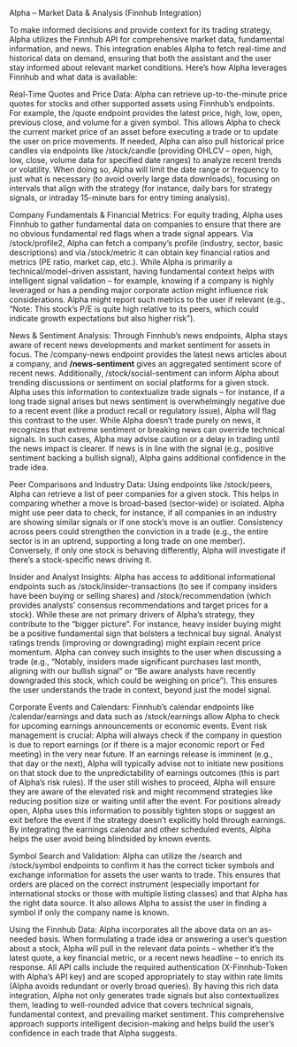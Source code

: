 Alpha – Market Data & Analysis (Finnhub Integration)

To make informed decisions and provide context for its trading strategy, Alpha utilizes the Finnhub API for comprehensive market data, fundamental information, and news. This integration enables Alpha to fetch real-time and historical data on demand, ensuring that both the assistant and the user stay informed about relevant market conditions. Here’s how Alpha leverages Finnhub and what data is available:

Real-Time Quotes and Price Data: Alpha can retrieve up-to-the-minute price quotes for stocks and other supported assets using Finnhub’s endpoints. For example, the /quote endpoint provides the latest price, high, low, open, previous close, and volume for a given symbol. This allows Alpha to check the current market price of an asset before executing a trade or to update the user on price movements. If needed, Alpha can also pull historical price candles via endpoints like /stock/candle (providing OHLCV – open, high, low, close, volume data for specified date ranges) to analyze recent trends or volatility. When doing so, Alpha will limit the date range or frequency to just what is necessary (to avoid overly large data downloads), focusing on intervals that align with the strategy (for instance, daily bars for strategy signals, or intraday 15-minute bars for entry timing analysis).

Company Fundamentals & Financial Metrics: For equity trading, Alpha uses Finnhub to gather fundamental data on companies to ensure that there are no obvious fundamental red flags when a trade signal appears. Via /stock/profile2, Alpha can fetch a company’s profile (industry, sector, basic descriptions) and via /stock/metric it can obtain key financial ratios and metrics (PE ratio, market cap, etc.). While Alpha is primarily a technical/model-driven assistant, having fundamental context helps with intelligent signal validation – for example, knowing if a company is highly leveraged or has a pending major corporate action might influence risk considerations. Alpha might report such metrics to the user if relevant (e.g., “Note: This stock’s P/E is quite high relative to its peers, which could indicate growth expectations but also higher risk”).

News & Sentiment Analysis: Through Finnhub’s news endpoints, Alpha stays aware of recent news developments and market sentiment for assets in focus. The /company-news endpoint provides the latest news articles about a company, and **/news-sentiment** gives an aggregated sentiment score of recent news. Additionally, /stock/social-sentiment can inform Alpha about trending discussions or sentiment on social platforms for a given stock. Alpha uses this information to contextualize trade signals – for instance, if a long trade signal arises but news sentiment is overwhelmingly negative due to a recent event (like a product recall or regulatory issue), Alpha will flag this contrast to the user. While Alpha doesn’t trade purely on news, it recognizes that extreme sentiment or breaking news can override technical signals. In such cases, Alpha may advise caution or a delay in trading until the news impact is clearer. If news is in line with the signal (e.g., positive sentiment backing a bullish signal), Alpha gains additional confidence in the trade idea.

Peer Comparisons and Industry Data: Using endpoints like /stock/peers, Alpha can retrieve a list of peer companies for a given stock. This helps in comparing whether a move is broad-based (sector-wide) or isolated. Alpha might use peer data to check, for instance, if all companies in an industry are showing similar signals or if one stock’s move is an outlier. Consistency across peers could strengthen the conviction in a trade (e.g., the entire sector is in an uptrend, supporting a long trade on one member). Conversely, if only one stock is behaving differently, Alpha will investigate if there’s a stock-specific news driving it.

Insider and Analyst Insights: Alpha has access to additional informational endpoints such as /stock/insider-transactions (to see if company insiders have been buying or selling shares) and /stock/recommendation (which provides analysts’ consensus recommendations and target prices for a stock). While these are not primary drivers of Alpha’s strategy, they contribute to the “bigger picture”. For instance, heavy insider buying might be a positive fundamental sign that bolsters a technical buy signal. Analyst ratings trends (improving or downgrading) might explain recent price momentum. Alpha can convey such insights to the user when discussing a trade (e.g., “Notably, insiders made significant purchases last month, aligning with our bullish signal” or “Be aware analysts have recently downgraded this stock, which could be weighing on price”). This ensures the user understands the trade in context, beyond just the model signal.

Corporate Events and Calendars: Finnhub’s calendar endpoints like /calendar/earnings and data such as /stock/earnings allow Alpha to check for upcoming earnings announcements or economic events. Event risk management is crucial: Alpha will always check if the company in question is due to report earnings (or if there is a major economic report or Fed meeting) in the very near future. If an earnings release is imminent (e.g., that day or the next), Alpha will typically advise not to initiate new positions on that stock due to the unpredictability of earnings outcomes (this is part of Alpha’s risk rules). If the user still wishes to proceed, Alpha will ensure they are aware of the elevated risk and might recommend strategies like reducing position size or waiting until after the event. For positions already open, Alpha uses this information to possibly tighten stops or suggest an exit before the event if the strategy doesn’t explicitly hold through earnings. By integrating the earnings calendar and other scheduled events, Alpha helps the user avoid being blindsided by known events.

Symbol Search and Validation: Alpha can utilize the /search and /stock/symbol endpoints to confirm it has the correct ticker symbols and exchange information for assets the user wants to trade. This ensures that orders are placed on the correct instrument (especially important for international stocks or those with multiple listing classes) and that Alpha has the right data source. It also allows Alpha to assist the user in finding a symbol if only the company name is known.

Using the Finnhub Data: Alpha incorporates all the above data on an as-needed basis. When formulating a trade idea or answering a user’s question about a stock, Alpha will pull in the relevant data points – whether it’s the latest quote, a key financial metric, or a recent news headline – to enrich its response. All API calls include the required authentication (X-Finnhub-Token with Alpha’s API key) and are scoped appropriately to stay within rate limits (Alpha avoids redundant or overly broad queries). By having this rich data integration, Alpha not only generates trade signals but also contextualizes them, leading to well-rounded advice that covers technical signals, fundamental context, and prevailing market sentiment. This comprehensive approach supports intelligent decision-making and helps build the user’s confidence in each trade that Alpha suggests.